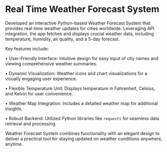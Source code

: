 # Real Time Weather Forecast System















Developed an interactive Python-based Weather Forecast System that provides real-time weather updates for cities worldwide. Leveraging API integration, the app fetches and displays crucial weather data, including temperature, humidity, air quality, and a 5-day forecast.























Key features include:







• User-Friendly Interface: Intuitive design for easy input of city names and viewing comprehensive weather summaries.







• Dynamic Visualization: Weather icons and chart visualizations for a visually engaging user experience.







• Flexible Temperature Unit: Displays temperature in Fahrenheit, Celsius, and Kelvin for user convenience.







• Weather Map Integration: Includes a detailed weather map for additional insights.







• Robust Backend: Utilized Python libraries like `requests` for seamless data retrieval and processing.















Weather Forecast System combines functionality with an elegant design to deliver a practical tool for staying updated on weather conditions anywhere, anytime.

